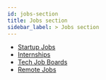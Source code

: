 ```yaml
---
id: jobs-section
title: Jobs section
sidebar_label: > Jobs section
---
```


* [Startup Jobs](jobs/tech-job.md)
* [Internships](jobs/internships.md)
* [Tech Job Boards](jobs/job-boards.md)
* [Remote Jobs](jobs/remote.md)
